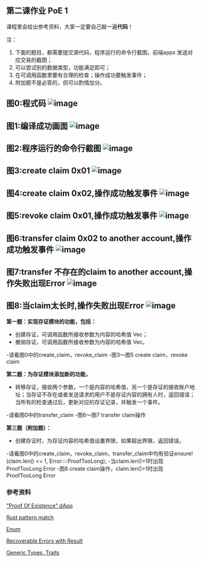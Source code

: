 ## 第二课作业 PoE 1

课程里会给出参考资料，大家一定要自己敲一遍**代码**！

注：

1. 下面的题目，都需要提交源代码，程序运行的命令行截图，前端apps 发送对应交易的截图；
2. 可以尝试别的数据类型，功能满足即可；
3. 在可调用函数里要有合理的检查；操作成功要触发事件；
4. 附加题不是必答的，但可以酌情加分。

图0:程式码
![image](https://github.com/kuoyehs/team4-1/blob/kuoyehs/lesson2/pic/1.png)
-------------
图1:编译成功画面
![image](https://github.com/kuoyehs/team4-1/blob/kuoyehs/lesson2/pic/1.png)
-------------
图2:程序运行的命令行截图
![image](https://github.com/kuoyehs/team4-1/blob/kuoyehs/lesson2/pic/2.png)
-------------
图3:create claim 0x01
![image](https://github.com/kuoyehs/team4-1/blob/kuoyehs/lesson2/pic/3.png)
-------------
图4:create claim 0x02,操作成功触发事件
![image](https://github.com/kuoyehs/team4-1/blob/kuoyehs/lesson2/pic/4.png)
-------------
图5:revoke claim 0x01,操作成功触发事件
![image](https://github.com/kuoyehs/team4-1/blob/kuoyehs/lesson2/pic/5.png)
-------------
图6:transfer claim 0x02 to another account,操作成功触发事件
![image](https://github.com/kuoyehs/team4-1/blob/kuoyehs/lesson2/pic/6.png)
-------------
图7:transfer 不存在的claim to another account,操作失败出现Error
![image](https://github.com/kuoyehs/team4-1/blob/kuoyehs/lesson2/pic/7.png)
-------------
图8:当claim太长时,操作失败出现Error
![image](https://github.com/kuoyehs/team4-1/blob/kuoyehs/lesson2/pic/8.png)
-------------

**第一题：实现存证模块的功能，包括：**
* 创建存证，可调用函数所接收参数为内容的哈希值 Vec<u8>；
* 撤销存证，可调用函数所接收参数为内容的哈希值 Vec<u8>。

-请看图0中的create_claim，revoke_claim
-图3～图5 create claim，revoke claim


**第二题：为存证模块添加新的功能，**

* 转移存证，接收两个参数，一个是内容的哈希值，另一个是存证的接收账户地址；当存证不存在或者发送请求的用户不是存证内容的拥有人时，返回错误；当所有的检查通过后，更新对应的存证记录，并触发一个事件。

-请看图0中的transfer_claim
-图6～图7 transfer claim操作



**第三题（附加题）：**

* 创建存证时，为存证内容的哈希值设置界限，如果超出界限，返回错误。

-请看图0中的create_claim，revoke_claim，transfer_claim中均有验证ensure!(claim.len() <= 1, Error::<T>::ProofTooLong);
-当claim.len()>1时出现ProofTooLong Error
-图8 create claim操作，claim.len()>1时出现ProofTooLong Error


### 参考资料

["Proof Of Existence" dApp](https://www.substrate.io/tutorials/build-a-dapp/v2.0.0-rc2)

[Rust pattern match](https://doc.rust-lang.org/book/ch18-00-patterns.html)

[Enum](https://doc.rust-lang.org/book/ch06-01-defining-an-enum.html)

[Recoverable Errors with Result](https://doc.rust-lang.org/book/ch09-02-recoverable-errors-with-result.html)

[Generic Types, Traits](https://doc.rust-lang.org/book/ch10-00-generics.html)